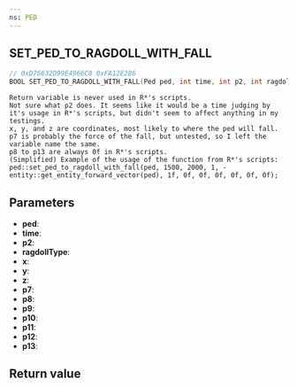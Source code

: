 ```yaml
---
ns: PED
---
```

## SET_PED_TO_RAGDOLL_WITH_FALL

```c
// 0xD76632D99E4966C8 0xFA12E286
BOOL SET_PED_TO_RAGDOLL_WITH_FALL(Ped ped, int time, int p2, int ragdollType, float x, float y, float z, float p7, float p8, float p9, float p10, float p11, float p12, float p13);
```

```
Return variable is never used in R*'s scripts.  
Not sure what p2 does. It seems like it would be a time judging by it's usage in R*'s scripts, but didn't seem to affect anything in my testings.  
x, y, and z are coordinates, most likely to where the ped will fall.  
p7 is probably the force of the fall, but untested, so I left the variable name the same.  
p8 to p13 are always 0f in R*'s scripts.  
(Simplified) Example of the usage of the function from R*'s scripts:  
ped::set_ped_to_ragdoll_with_fall(ped, 1500, 2000, 1, -entity::get_entity_forward_vector(ped), 1f, 0f, 0f, 0f, 0f, 0f, 0f);  
```

## Parameters
* **ped**: 
* **time**: 
* **p2**: 
* **ragdollType**: 
* **x**: 
* **y**: 
* **z**: 
* **p7**: 
* **p8**: 
* **p9**: 
* **p10**: 
* **p11**: 
* **p12**: 
* **p13**: 

## Return value
